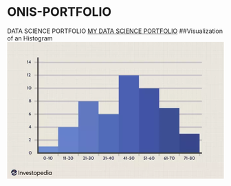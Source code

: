 # ONIS-PORTFOLIO
DATA SCIENCE PORTFOLIO
[MY DATA SCIENCE PORTFOLIO](https://olumigrate.github.io/ONIS-PORTFOLIO/)
##Visualization of an Histogram ![](Histogram1-92513160f945482e95c1afc81cb5901e.webp)
